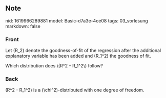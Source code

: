 ## Note
nid: 1619966289881
model: Basic-d7a3e-4ce08
tags: 03_vorlesung
markdown: false

### Front
Let \(R_2\) denote the goodness-of-fit of the regression after the
additional explanatory variable has been added and \(R_1^2\) the
goodness of fit.
<div>
  Which distribution does \(R^2 - R_1^2\) follow?
</div>

### Back
\(R^2 - R_1^2\)  is a \(\chi^2\)-distributed with one degree of freedom.

